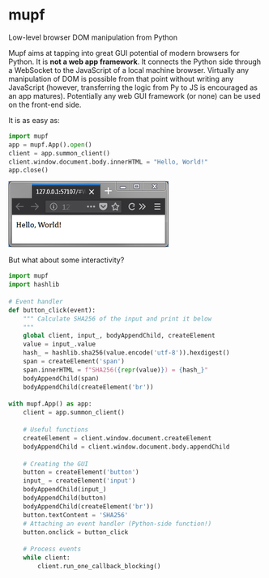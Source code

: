 # mupf
Low-level browser DOM manipulation from Python

Mupf aims at tapping into great GUI potential of modern browsers for Python. It
is **not a web app framework**. It connects the Python side through a WebSocket
to the JavaScript of a local machine browser. Virtually any manipulation of DOM
is possible from that point without writing any JavaScript (however,
transferring the logic from Py to JS is encouraged as an app matures).
Potentially any web GUI framework (or none) can be used on the front-end side.

It is as easy as:

```Python
import mupf
app = mupf.App().open()
client = app.summon_client()
client.window.document.body.innerHTML = "Hello, World!"
app.close()
```

![Hello world example result](./docs/hello_example.png)

But what about some interactivity?

```Python
import mupf
import hashlib

# Event handler
def button_click(event):
    """ Calculate SHA256 of the input and print it below
    """
    global client, input_, bodyAppendChild, createElement
    value = input_.value
    hash_ = hashlib.sha256(value.encode('utf-8')).hexdigest()
    span = createElement('span')
    span.innerHTML = f"SHA256({repr(value)}) = {hash_}"
    bodyAppendChild(span)
    bodyAppendChild(createElement('br'))

with mupf.App() as app:
    client = app.summon_client()

    # Useful functions
    createElement = client.window.document.createElement
    bodyAppendChild = client.window.document.body.appendChild

    # Creating the GUI
    button = createElement('button')
    input_ = createElement('input')
    bodyAppendChild(input_)
    bodyAppendChild(button)
    bodyAppendChild(createElement('br'))
    button.textContent = 'SHA256'
    # Attaching an event handler (Python-side function!)
    button.onclick = button_click

    # Process events
    while client:
        client.run_one_callback_blocking()
```
